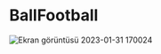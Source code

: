 # BallFootball
![Ekran görüntüsü 2023-01-31 170024](https://user-images.githubusercontent.com/73031908/215781035-1f1de671-5f74-4935-b24e-53cbebe122e8.png)

